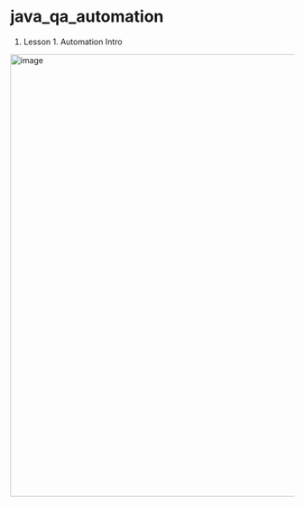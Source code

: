# java_qa_automation

1. Lesson 1. Automation Intro
<img width="1398" height="783" alt="image" src="https://github.com/user-attachments/assets/aba1e11d-fe0c-4193-9c32-9186f6e4e029" />

